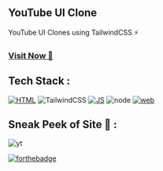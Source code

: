 ## YouTube UI Clone
YouTube UI Clones using TailwindCSS ⚡

### <a href="https://stenlisuryadinata.github.io/theOdinProject/public/" target="_blank">**Visit Now 🚀**</a>

## Tech Stack :
[![HTML](https://img.shields.io/badge/html5%20-%23E34F26.svg?&style=for-the-badge&logo=html5&logoColor=white)](https://github.com/jigar-sable/Web-UI-Clones/search?l=html)
![TailwindCSS](https://img.shields.io/badge/Tailwind_CSS-38B2AC?style=for-the-badge&logo=tailwind-css&logoColor=white)
[![JS](https://img.shields.io/badge/javascript%20-%23323330.svg?&style=for-the-badge&logo=javascript&logoColor=%23F7DF1E)](https://github.com/jigar-sable/Web-UI-Clones/search?l=javascript)
![node](https://img.shields.io/badge/Node.js-43853D?style=for-the-badge&logo=node.js&logoColor=white)
[![web](https://img.shields.io/badge/Netlify-00C7B7?style=for-the-badge&logo=netlify&logoColor=white)](https://youtubewebui.netlify.app)

## Sneak Peek of Site 🙈 :
![yt]([https://github.com/stenlisuryadinata/theOdinProject/blob/main/public/assets/images/sneakPeak.png])


[![forthebadge](https://forthebadge.com/images/badges/built-with-love.svg)](https://forthebadge.com)


